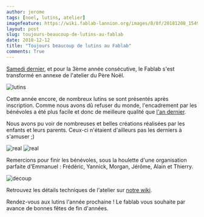 ```yaml
---
author: jerome
tags: [noel, lutins, atelier]
imagefeature: https://wiki.fablab-lannion.org/images/8/8f/20181208_154922.jpg
layout: post
slug: toujours-beaucoup-de-lutins-au-fablab
date: 2018-12-12
title: "Toujours beaucoup de lutins au Fablab"
comments: True
---
```

[Samedi dernier](http://www.fablab-lannion.org/2018/11/atelier-des-lutins-au-fablab.html), et pour la 3ème année consécutive, le Fablab s'est transformé en annexe de l'atelier du Père Noël.

![lutins](https://wiki.fablab-lannion.org/images/thumb/a/a9/20181208_143502.jpg/800px-20181208_143502.jpg)

Cette année encore, de nombreux lutins se sont présentés après inscription. Comme nous avons dû refuser du monde, l'encadrement par les bénévoles a été plus facile et donc de meilleure qualité que [l'an dernier](http://www.fablab-lannion.org/2017/12/beaucoup-de-lutins-au-fablab.html).

Nous avons pu voir de nombreuses et belles créations réalisées par les enfants et leurs parents. Ceux-ci n'étaient d'ailleurs pas les derniers à s'amuser ;)

![real](https://wiki.fablab-lannion.org/images/thumb/1/18/20181208_155403.jpg/800px-20181208_155403.jpg)
![real](https://wiki.fablab-lannion.org/images/thumb/e/e5/20181208_161453.jpg/337px-20181208_161453.jpg)

Remercions pour finir les bénévoles, sous la houlette d'une organisation parfaite d'Emmanuel : Frédéric, Yannick, Morgan, Jérôme, Alain et Thierry.

![decoup](https://wiki.fablab-lannion.org/images/thumb/d/d5/20181208_154329.jpg/800px-20181208_154329.jpg)

Retrouvez les détails techniques de l'atelier sur [notre wiki](https://wiki.fablab-lannion.org/index.php?title=AtelierNoel2017).

Rendez-vous aux lutins l'année prochaine ! Le fablab vous souhaite par avance de bonnes fêtes de fin d'années.
